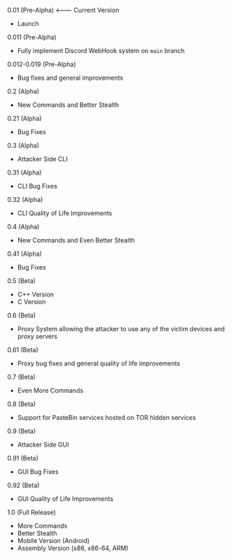 0.01 (Pre-Alpha) <--- Current Version
- Launch

0.011 (Pre-Alpha)
- Fully implement Discord WebHook system on `main` branch

0.012-0.019 (Pre-Alpha)
- Bug fixes and general improvements 

0.2 (Alpha)
- New Commands and Better Stealth 

0.21 (Alpha)
- Bug Fixes

0.3 (Alpha)
- Attacker Side CLI

0.31 (Alpha)
- CLI Bug Fixes

0.32 (Alpha)
- CLI Quality of Life Improvements

0.4 (Alpha)
- New Commands and Even Better Stealth 

0.41 (Alpha)
- Bug Fixes

0.5 (Beta)
- C++ Version
- C Version

0.6 (Beta)
- Proxy System allowing the attacker to use any of the victim devices and proxy servers

0.61 (Beta)
- Proxy bug fixes and general quality of life improvements

0.7 (Beta)
- Even More Commands 

0.8 (Beta)
- Support for PasteBin services hosted on TOR hidden services

0.9 (Beta)
- Attacker Side GUI

0.91 (Beta)
- GUI Bug Fixes

0.92 (Beta)
- GUI Quality of Life Improvements

1.0 (Full Release)
- More Commands
- Better Stealth
- Mobile Version (Android)
- Assembly Version (x86, x86-64, ARM)
